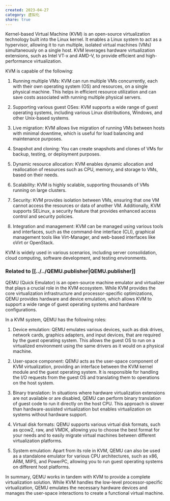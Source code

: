 ```yaml
---
created: 2023-04-27
category: 虚拟化
share: true
---
```


Kernel-based Virtual Machine (KVM) is an open-source virtualization technology built into the Linux kernel. It enables a Linux system to act as a hypervisor, allowing it to run multiple, isolated virtual machines (VMs) simultaneously on a single host. KVM leverages hardware virtualization extensions, such as Intel VT-x and AMD-V, to provide efficient and high-performance virtualization.

KVM is capable of the following:

1.  Running multiple VMs: KVM can run multiple VMs concurrently, each with their own operating system (OS) and resources, on a single physical machine. This helps in efficient resource utilization and can save costs associated with running multiple physical servers.
    
2.  Supporting various guest OSes: KVM supports a wide range of guest operating systems, including various Linux distributions, Windows, and other Unix-based systems.
    
3.  Live migration: KVM allows live migration of running VMs between hosts with minimal downtime, which is useful for load balancing and maintenance purposes.
    
4.  Snapshot and cloning: You can create snapshots and clones of VMs for backup, testing, or deployment purposes.
    
5.  Dynamic resource allocation: KVM enables dynamic allocation and reallocation of resources such as CPU, memory, and storage to VMs, based on their needs.
    
6.  Scalability: KVM is highly scalable, supporting thousands of VMs running on large clusters.
    
7.  Security: KVM provides isolation between VMs, ensuring that one VM cannot access the resources or data of another VM. Additionally, KVM supports SELinux, a security feature that provides enhanced access control and security policies.
    
8.  Integration and management: KVM can be managed using various tools and interfaces, such as the command-line interface (CLI), graphical management tools like Virt-Manager, and web-based interfaces like oVirt or OpenStack.
    

KVM is widely used in various scenarios, including server consolidation, cloud computing, software development, and testing environments.

### Related to [[../../QEMU.publisher|QEMU.publisher]]
QEMU (Quick Emulator) is an open-source machine emulator and virtualizer that plays a crucial role in the KVM ecosystem. While KVM provides the core virtualization infrastructure and processor-specific optimizations, QEMU provides hardware and device emulation, which allows KVM to support a wide range of guest operating systems and hardware configurations.

In a KVM system, QEMU has the following roles:

1.  Device emulation: QEMU emulates various devices, such as disk drives, network cards, graphics adapters, and input devices, that are required by the guest operating system. This allows the guest OS to run on a virtualized environment using the same drivers as it would on a physical machine.
    
2.  User-space component: QEMU acts as the user-space component of KVM virtualization, providing an interface between the KVM kernel module and the guest operating system. It is responsible for handling the I/O requests from the guest OS and translating them to operations on the host system.
    
3.  Binary translation: In situations where hardware virtualization extensions are not available or are disabled, QEMU can perform binary translation of guest code to run it directly on the host CPU. This approach is slower than hardware-assisted virtualization but enables virtualization on systems without hardware support.
    
4.  Virtual disk formats: QEMU supports various virtual disk formats, such as qcow2, raw, and VMDK, allowing you to choose the best format for your needs and to easily migrate virtual machines between different virtualization platforms.
    
5.  System emulation: Apart from its role in KVM, QEMU can also be used as a standalone emulator for various CPU architectures, such as x86, ARM, MIPS, and PowerPC, allowing you to run guest operating systems on different host platforms.
    

In summary, QEMU works in tandem with KVM to provide a complete virtualization solution. While KVM handles the low-level processor-specific virtualization, QEMU emulates the necessary hardware devices and manages the user-space interactions to create a functional virtual machine.